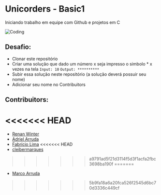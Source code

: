 
# Unicorders - Basic1

Iniciando trabalho em equipe com Github e projetos em C

![Coding](https://media.giphy.com/media/13UZisxBxkjPwI/giphy.gif)

## Desafio:
- Clonar este repositório
- Criar uma solução que dado um número x seja impresso o simbolo * x vezes na tela
	`Input: 10`
	`Output: **********`
- Subir essa solução neste repositório (a solução deverá possuir seu nome)
- Adicionar seu nome no Contribuitors

## Contribuitors:

<<<<<<< HEAD
=======
* [Renan Winter](https://www.github.com/rwspatin)
* [Adriel Arruda](https://github.com/Adriel-Arruda)
* [Fabrício Lima](https://www.github.com/Fabriciooml)
<<<<<<< HEAD
* [cleibermarques](https://github.com/cleibermarques)
>>>>>>> a9791ad5f21d3114f5d3f1acfa2fbc3698ba190f
=======
* [Marco Arruda](https://www.github.com/MarcoAAArruda)

>>>>>>> 5b9fa18a6a20fca526f2545d6bc70d3336c449cf
